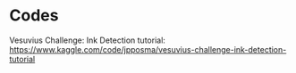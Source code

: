 

# Codes


Vesuvius Challenge: Ink Detection tutorial:
https://www.kaggle.com/code/jpposma/vesuvius-challenge-ink-detection-tutorial